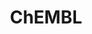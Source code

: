 ---
bigquery: https://console.cloud.google.com/bigquery?p=patents-public-data&d=ebi_chembl&page=dataset
citation: '"The ChEMBL database in 2017." Anna Gaulton, Anne Hersey, Michał Nowotka,
  A Patrícia Bento, Jon Chambers, David Mendez, Prudence Mutowo, Francis Atkinson,
  Louisa J Bellis, Elena Cibrián-Uhalte, Mark Davies, Nathan Dedman, Anneli Karlsson,
  María Paula Magariños, John P Overington, George Papadatos, Ines Smit, Andrew R
  Leach Nucleic acids Research (2017) 45 (Database Issue), D945-D954'
contributors: European Bioinformatics Institute
cost: None
description: ChEMBL Data is a manually curated database of small molecules used in
  drug discovery, including information about existing patented drugs.
documentation: 'schema: https://www.ebi.ac.uk/chembl/db_schema


  '
last_edit: Mon, 04 Apr 2022 19:07:30 GMT
location: https://console.cloud.google.com/marketplace/product/google_patents_public_datasets/chembl
maintained_by: EMBL-EBI, an outstation of European Molecular Biology Laboratory
related_publications: '

  ChEMBL: towards direct deposition of bioassay data.


  Mendez D, Gaulton A, Bento AP, Chambers J, De Veij M, Félix E, Magariños MP, Mosquera
  JF, Mutowo P, Nowotka M, Gordillo-Marañón M, Hunter F, Junco L, Mugumbate G, Rodriguez-Lopez
  M, Atkinson F, Bosc N, Radoux CJ, Segura-Cabrera A, Hersey A, Leach AR.


  — Nucleic Acids Res. 2019; 47(D1):D930-D940. doi: 10.1093/nar/gky1075

  '
schema_fields: '[''natural_product'', ''drug_substance_flag'', ''species_group_flag'',
  ''uberon_id'', ''record_id'', ''aspect'', ''topical'', ''mw_monoisotopic'', ''bao_id'',
  ''parameter_type'', ''rgid'', ''assay_type'', ''compound_key'', ''chebi_par_id'',
  ''sei'', ''normal_range_max'', ''orig_description'', ''assay_strain'', ''comp_go_id'',
  ''le'', ''doi'', ''potential_duplicate'', ''level4_description'', ''drugind_id'',
  ''ddd_comment'', ''bto_id'', ''src_assay_id'', ''chembl_id'', ''domain_id'', ''pubmed_id'',
  ''first_in_class'', ''submission_date'', ''entity_type'', ''max_phase_for_ind'',
  ''first_approval'', ''co_stem_id'', ''warning_type'', ''level1'', ''target_desc'',
  ''relationship_desc'', ''withdrawn_year'', ''acd_logp'', ''class_level'', ''cx_logd'',
  ''go_id'', ''assay_source'', ''research_stem'', ''sitecomp_id'', ''std_act_id'',
  ''efo_id'', ''therapeutic_flag'', ''num_alerts'', ''atc_code'', ''stem_class'',
  ''compound_name'', ''ddd_admr'', ''ref_url'', ''ro3_pass'', ''issue'', ''src_compound_id'',
  ''authors'', ''l3'', ''inorganic_flag'', ''level2_description'', ''site_residues'',
  ''frac_code'', ''published_relation'', ''homologue'', ''organism'', ''source_domain_id'',
  ''met_id'', ''metabolite_record_id'', ''qed_weighted'', ''hba_lipinski'', ''db_version'',
  ''country'', ''parenteral'', ''prodrug'', ''metref_id'', ''upper_value'', ''db_source'',
  ''molsyn_id'', ''syn_type'', ''accession'', ''hbd'', ''direct_interaction'', ''dosage_form'',
  ''cellosaurus_id'', ''patent_expire_date'', ''toid'', ''pchembl_value'', ''clo_id'',
  ''path'', ''cell_source_tissue'', ''mc_target_name'', ''parent_type'', ''rtb'',
  ''relationship'', ''level3_description'', ''mol_atc_id'', ''target_mapping'', ''ddd_value'',
  ''component_id'', ''alert_id'', ''domain_description'', ''parent_go_id'', ''activity_comment'',
  ''targcomp_id'', ''assay_param_id'', ''standard_text_value'', ''end_position'',
  ''sequence_md5sum'', ''actsm_id'', ''usan_stem_id'', ''l6'', ''status'', ''indication_class'',
  ''source'', ''warning_class'', ''level4'', ''mw_freebase'', ''description'', ''activity_count'',
  ''standard_inchi'', ''cell_ontology_id'', ''downgraded'', ''drug_record_id'', ''cell_source_organism'',
  ''entity_id'', ''site_name'', ''mc_target_accession'', ''withdrawn_reason'', ''heavy_atoms'',
  ''withdrawn_flag'', ''who_name'', ''pathway_id'', ''set_name'', ''num_lipinski_ro5_violations'',
  ''component_synonym'', ''mechanism_comment'', ''standard_value'', ''volume'', ''protein_class_synonym'',
  ''ap_id'', ''tbl'', ''activity_id'', ''result_flag'', ''black_box_warning'', ''ddd_units'',
  ''relation'', ''smarts'', ''withdrawn_class'', ''protclasssyn_id'', ''doc_type'',
  ''warning_description'', ''num_ro5_violations'', ''availability_type'', ''relationship_type'',
  ''data_validity_comment'', ''helm_notation'', ''chirality'', ''l2'', ''updated_on'',
  ''pathway_key'', ''curated_by'', ''predbind_id'', ''type'', ''standard_upper_value'',
  ''assay_cell_type'', ''pref_name'', ''alert_set_id'', ''assay_id'', ''hrac_class_id'',
  ''mesh_id'', ''normal_range_min'', ''level3'', ''enzyme_tid'', ''label'', ''usan_substem'',
  ''res_stem_id'', ''src_short_name'', ''innovator_company'', ''mutation'', ''mol_hrac_id'',
  ''major_class'', ''molecular_species'', ''text_value'', ''molecule_type'', ''enzyme_name'',
  ''job_id'', ''company'', ''start_position'', ''cx_logp'', ''smid'', ''bao_format'',
  ''confidence_score'', ''cell_description'', ''cell_source_tax_id'', ''assay_desc'',
  ''version'', ''alert_name'', ''hba'', ''units'', ''mecref_id'', ''subgroup'', ''parent_id'',
  ''bei'', ''class_type'', ''mechanism_of_action'', ''comp_class_id'', ''oc_id'',
  ''mc_target_type'', ''cl_lincs_id'', ''l1'', ''assay_organism'', ''assay_class_id'',
  ''component_type'', ''aidx'', ''delist_flag'', ''hrac_code'', ''irac_code'', ''assay_subcellular_fraction'',
  ''applicant_full_name'', ''warning_country'', ''compd_id'', ''who_extra'', ''biocomp_id'',
  ''warnref_id'', ''abstract'', ''cell_id'', ''last_page'', ''efo_term'', ''l7'',
  ''standard_type'', ''substrate_record_id'', ''last_active'', ''domain_type'', ''polymer_flag'',
  ''assay_tax_id'', ''mc_tax_id'', ''approval_date'', ''acd_logd'', ''cx_most_apka'',
  ''standard_relation'', ''published_type'', ''met_conversion'', ''active_ingredient'',
  ''ass_cls_map_id'', ''priority'', ''parameter_value'', ''value'', ''lle'', ''title'',
  ''published_units'', ''usan_stem_definition'', ''cidx'', ''updated_by'', ''mc_organism'',
  ''level1_description'', ''molfile'', ''indref_id'', ''src_description'', ''domain_name'',
  ''mesh_heading'', ''action_type'', ''year'', ''standard_flag'', ''related_tid'',
  ''l4'', ''alogp'', ''product_id'', ''tid_fixed'', ''dosed_ingredient'', ''idx'',
  ''comments'', ''frac_class_id'', ''assay_test_type'', ''confidence'', ''structure_type'',
  ''acd_most_bpka'', ''publication_number'', ''irac_class_id'', ''patent_no'', ''definition'',
  ''level5'', ''first_page'', ''patent_id'', ''previous_company'', ''protein_class_id'',
  ''bao_endpoint'', ''withdrawn_country'', ''warning_year'', ''active_molregno'',
  ''usan_stem'', ''l8'', ''mol_irac_id'', ''as_id'', ''patent_use_code'', ''src_id'',
  ''target_type'', ''site_id'', ''variant_id'', ''assay_category'', ''warning_id'',
  ''standard_inchi_key'', ''tissue_id'', ''assay_tissue'', ''creation_date'', ''nda_type'',
  ''doc_id'', ''cell_name'', ''parent_molregno'', ''cpd_str_alert_id'', ''tax_id'',
  ''ref_type'', ''full_molformula'', ''met_comment'', ''stem'', ''journal'', ''l5'',
  ''name'', ''molregno'', ''stat'', ''log_id'', ''protein_class_desc'', ''standard_units'',
  ''formulation_id'', ''full_mwt'', ''usan_year'', ''trade_name'', ''route'', ''acd_most_apka'',
  ''published_value'', ''targrel_id'', ''molecular_mechanism'', ''disease_efficacy'',
  ''ad_type'', ''qudt_units'', ''isoform'', ''ref_id'', ''oral'', ''aromatic_rings'',
  ''binding_site_comment'', ''max_phase'', ''caloha_id'', ''annotation'', ''mec_id'',
  ''synonyms'', ''tid'', ''ingredient'', ''cx_most_bpka'', ''sequence'', ''mol_frac_id'',
  ''drug_product_flag'', ''hbd_lipinski'', ''canonical_smiles'', ''short_name'', ''selectivity_comment'',
  ''prod_pat_id'', ''strength'', ''compsyn_id'', ''prediction_method'', ''uo_units'',
  ''curation_comment'', ''ddd_id'', ''ridx'', ''level2'', ''psa'']'
shortname: chembl
tags:
- biotechnology
- health
- chemical
- bioinformatics
- medical
terms_of_use: CC BY-SA 3.0
title: ChEMBL
uuid: e232a192-965c-4ec9-904c-155b6dfe56c5
---